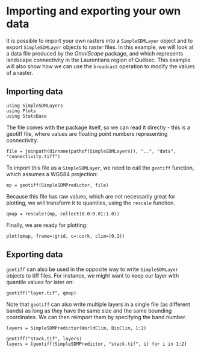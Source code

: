 # Importing and exporting your own data

It is possible to import your own rasters into a `SimpleSDMLayer` object and to
export `SimpleSDMLayer` objects to raster files. In this example, we will look at a data file
produced by the *OmniScape* package, and which represents landscape connectivity
in the Laurentians region of Québec. This example will also show how we can use
the `broadcast` operation to modify the values of a raster.

## Importing data

```@example temp
using SimpleSDMLayers
using Plots
using StatsBase
```

The file comes with the package itself, so we can read it directly - this is a
geotiff file, where values are floating point numbers representing connectivity.

```@example temp
file = joinpath(dirname(pathof(SimpleSDMLayers)), "..", "data", "connectivity.tiff")
```

To import this file as a `SimpleSDMLayer`, we need to call the `geotiff`
function, which assumes a WGS84 projection:

```@example temp
mp = geotiff(SimpleSDMPredictor, file)
```

Because this file has raw values, which are not necessarily great for plotting,
we will transform it to quantiles, using the `rescale` function.

```@example temp
qmap = rescale!(mp, collect(0.0:0.01:1.0))
```

Finally, we are ready for plotting:

```@example temp
plot(qmap, frame=:grid, c=:cork, clim=(0,1))
```

## Exporting data

 `geotiff` can also be used in the opposite way to write `SimpleSDMLayer`
objects to tiff files. For instance, we might want to keep our layer with
quantile values for later on:

```@example temp
geotiff("layer.tif", qmap)
```

Note that `geotiff` can also write multiple layers in a single file (as
different bands) as long as they have the same size and the same bounding
coordinates. We can then reimport them by specifying the band number.

```@example temp
layers = SimpleSDMPredictor(WorldClim, BioClim, 1:2)

geotiff("stack.tif", layers)
layers = [geotiff(SimpleSDMPredictor, "stack.tif", i) for i in 1:2]
```